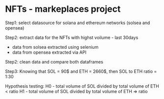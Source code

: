 # NFTs - markeplaces project

Step1:
select datasource for solana and ethereum networks (solsea and opensea)

Step2: 
extract data for the NFTs with highst voilume - last 30days

- data from solsea extracted using selenium
- data from opensea extracted via API

Step2: 
clean data and compare both dataframes

Step3:
Knowing that SOL = 90$ and ETH = 2660$, then SOL to ETH ratio =  1:30

Hypothesis testing:
  H0 - total volume of SOL divided by total volume of ETH < ratio
  H1 - total volume of SOL divided by total volume of ETH => ratio

